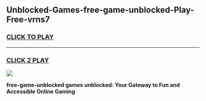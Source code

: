
## Unblocked-Games-free-game-unblocked-Play-Free-vrns7
<h3>
<a href="https://premium76.site?title=free-game-unblocked&ref=22A">CLICK TO PLAY</a></h3>
<hr>

<h3>
<a href="https://premium76.site?title=free-game-unblocked&ref=22A">CLICK 2 PLAY</a>
  
</h3>

<a href="https://premium76.site?title=free-game-unblocked&ref=22A"><img src="https://clearcache.store/games.png"></a>


**free-game-unblocked games unblocked: Your Gateway to Fun and Accessible Online Gaming**
